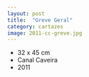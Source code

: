 ```yaml
---
layout: post
title:  "Greve Geral"
category: cartazes
image: 2011-cc-greve.jpg
---
```


- 32 x 45 cm
- Canal Caveira
- 2011

